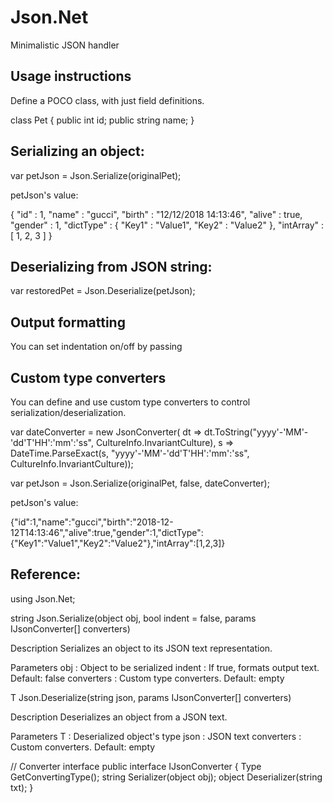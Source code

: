 # Json.Net
Minimalistic JSON handler


Usage instructions
--------------------------------------------
Define a POCO class, with just field definitions.

class Pet
{
  public int id;
  public string name;
}


Serializing an object:
--------------------------------------------
var petJson = Json.Serialize(originalPet);

petJson's value:

{
	"id" : 1,
	"name" : "gucci",
	"birth" : "12/12/2018 14:13:46",
	"alive" : true,
	"gender" : 1,
	"dictType" : {
		"Key1" : "Value1",
		"Key2" : "Value2"
	},
	"intArray" : [
		1,
		2,
		3
	]
}


Deserializing from JSON string:
--------------------------------------------
var restoredPet = Json.Deserialize<Pet>(petJson);


Output formatting
--------------------------------------------
You can set indentation on/off by passing

               

Custom type converters
--------------------------------------------
You can define and use custom type converters to control serialization/deserialization.

var dateConverter = new JsonConverter<DateTime>(
                    dt => dt.ToString("yyyy'-'MM'-'dd'T'HH':'mm':'ss", CultureInfo.InvariantCulture),
                    s => DateTime.ParseExact(s, "yyyy'-'MM'-'dd'T'HH':'mm':'ss", CultureInfo.InvariantCulture));
  
var petJson = Json.Serialize(originalPet, false, dateConverter);

petJson's value:

{"id":1,"name":"gucci","birth":"2018-12-12T14:13:46","alive":true,"gender":1,"dictType":{"Key1":"Value1","Key2":"Value2"},"intArray":[1,2,3]}


Reference:
---------------------------------------------
using Json.Net;

  string Json.Serialize(object obj, bool indent = false, params IJsonConverter[] converters)

  Description
  Serializes an object to its JSON text representation.

  Parameters
  obj        : Object to be serialized
  indent     : If true, formats output text. Default: false
  converters : Custom type converters. Default: empty
  

  T Json.Deserialize<T>(string json, params IJsonConverter[] converters)
  
  Description
  Deserializes an object from a JSON text.
  
  Parameters
  T : Deserialized object's type
  json : JSON text
  converters : Custom converters. Default: empty
  
  
  // Converter interface
  public interface IJsonConverter
  {
      Type GetConvertingType();
      string Serializer(object obj);
      object Deserializer(string txt);
  }
  
